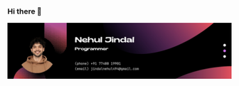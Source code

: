 ### Hi there 👋
![Web-developer](https://github.com/NehulJindal/NehulJindal/blob/4e73038c96e2dbd21ccf0dbf1eccf05a37d8966f/Hello%2C%20my%20name%20is%20Nehul.%20Nice%20to%20meet%20you..jpg)
